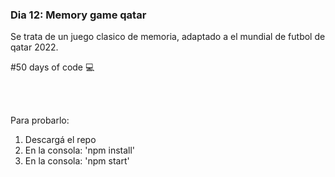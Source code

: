### Dia 12: Memory game qatar

Se trata de un juego clasico de memoria, adaptado a el mundial de futbol de qatar 2022.


#50 days of code 💻

<br></br>


Para probarlo:
1. Descargá el repo
2. En la consola: 'npm install'
3. En la consola: 'npm start'

<br></br>

